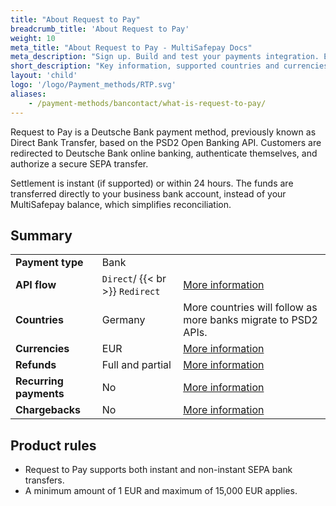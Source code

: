 ```yaml
---
title: "About Request to Pay"
breadcrumb_title: 'About Request to Pay'
weight: 10
meta_title: "About Request to Pay - MultiSafepay Docs"
meta_description: "Sign up. Build and test your payments integration. Explore our products and services. Use our API Reference, SDKs, and wrappers. Get support."
short_description: "Key information, supported countries and currencies, product rules"
layout: 'child'
logo: '/logo/Payment_methods/RTP.svg'
aliases: 
    - /payment-methods/bancontact/what-is-request-to-pay/
---
```


Request to Pay is a Deutsche Bank payment method, previously known as Direct Bank Transfer, based on the PSD2 Open Banking API. Customers are redirected to Deutsche Bank online banking, authenticate themselves, and authorize a secure SEPA transfer. 

Settlement is instant (if supported) or within 24 hours. The funds are transferred directly to your business bank account, instead of your MultiSafepay balance, which simplifies reconciliation.

## Summary

|   |   |   |
|---|---|---|
| **Payment type**   | Bank  | |
| **API flow**  | `Direct`/ {{< br >}} `Redirect` | [More information](/developer/api/difference-between-direct-and-redirect) |
| **Countries**  | Germany  | More countries will follow as more banks migrate to PSD2 APIs. |
| **Currencies**  | EUR | [More information](/faq/general/supported-currencies) | 
| **Refunds**  | Full and partial  | [More information](/payments/methods/banks/request-to-pay/user-guide/processing-refunds) | 
| **Recurring payments**  | No | [More information](/payments/about/recurring-payments/)  |
| **Chargebacks**  | No | [More information](/faq/chargebacks)  |

## Product rules

- Request to Pay supports both instant and non-instant SEPA bank transfers.
- A minimum amount of 1 EUR and maximum of 15,000 EUR applies.